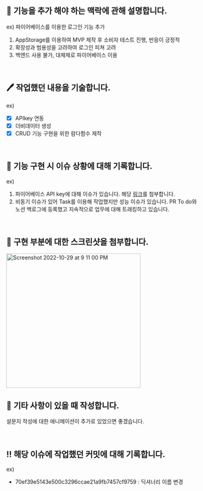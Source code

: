 ## 🌁  기능을 추가 해야 하는 맥락에 관해 설명합니다.
ex) 파이어베이스를 이용한 로그인 기능 추가
1. AppStorage를 이용하여 MVP 제작 후 소비자 테스트 진행, 반응이 긍정적
2. 확장성과 범용성을 고려하여 로그인 피쳐 고려
3. 백엔드 사용 불가, 대체제로 파이어베이스 이용

<br/>

## 🖊  작업했던 내용을 기술합니다.
ex)
- [x] APIkey 연동
- [x] 더비데이터 생성
- [x] CRUD 기능 구현을 위한 람다함수 제작

<br/>

## 👿  기능 구현 시 이슈 상황에 대해 기록합니다.
ex)
1. 파이어베이스 API key에 대해 이슈가 있습니다. 해당 [링크](https://haranglog.tistory.com/25)를 첨부합니다. 
2. 비동기 이슈가 있어 Task를 이용해 작업했지만 성능 이슈가 있습니다. PR To do와 노션 백로그에 등록했고 지속적으로 업무에 대해 트래킹하고 있습니다.

<br/>

## 📸 구현 부분에 대한 스크린샷을 첨부합니다.
<img width="353" alt="Screenshot 2022-10-29 at 9 11 00 PM" src="https://user-images.githubusercontent.com/61782746/198830648-428e3080-1c7d-4694-bd0f-4a19fcd9d7fc.png">



<br/>

## 📝  기타 사항이 있을 때 작성합니다.
설문지 작성에 대한 애니메이션이 추가로 있었으면 좋겠습니다.

<br/>

## ‼️ 해당 이슈에 작업했던 커밋에 대해 기록합니다.
ex)
- 70ef39e5143e500c3296ccae21a9fb7457cf9759 : 딕셔너리 이름 변경
